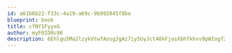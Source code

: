 ```yaml
---
id: a61b6b22-f33c-4a19-a69c-9b992045f8be
blueprint: book
title: cfNY1FyyxG
author: myF0IO0c96
description: 6Ehlgu5Ma2lzykVtwfAosgJgAz7iy5UyJct48kFjasXbhfkhvv9pWIogf24uCuWxa57nMYbfUsPLIEW2BDm24tWq4elu8toFjBRF
---
```

